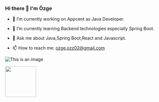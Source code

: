 ### Hi there 👋 I'm Özge


- 🔭 I’m currently working on Appcent as Java Developer.


- 🌱 I’m currently learning Backend technologies especially Spring Boot.


- 💬 Ask me about Java,Spring Boot,React and Javascript.


- 📫 How to reach me: ozge.ozz02@gmail.com

![This is an image](https://upload.wikimedia.org/wikipedia/commons/4/44/Spring_Framework_Logo_2018.svg)

<img src="https://upload.wikimedia.org/wikipedia/commons/a/a7/React-icon.svg" data-canonical-src="https://gyazo.com/eb5c5741b6a9a16c692170a41a49c858.png" width="100" height="100" />



